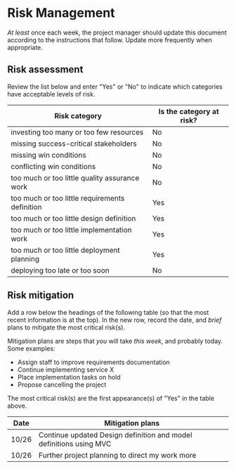 # Risk Management

*At least* once each week, the project manager should update this document according to the instructions that follow. Update more frequently when appropriate.

## Risk assessment

Review the list below and enter "Yes" or "No" to indicate which categories have acceptable levels of risk.

|     Risk category     |     Is the category at risk?      |
| --------------------- | --------------------------------- |
| investing too many or too few resources             |  No |
| missing success-critical stakeholders               |  No |
| missing win conditions                              |  No |
| conflicting win conditions                          |  No |
| too much or too little quality assurance work       |  No |
| too much or too little requirements definition      | Yes |
| too much or too little design definition            | Yes |
| too much or too little implementation work          | Yes |
| too much or too little deployment planning          | Yes |
| deploying too late or too soon                      |  No |

## Risk mitigation

Add a row below the headings of the following table (so that the most recent information is at the top). In the new row, record the date, and *brief* plans to mitigate the most critical risk(s). 

Mitigation plans are steps that *you* will take *this week*, and probably today. Some examples:

- Assign staff to improve requirements documentation
- Continue implementing service X
- Place implementation tasks on hold
- Propose cancelling the project

The most critical risk(s) are the first appearance(s) of "Yes" in the table above. 

|  Date | Mitigation plans |
| ----- | ---------------- |
| 10/26 | Continue updated Design definition and model definitions using MVC |
| 10/26 | Further project planning to direct my work more |

